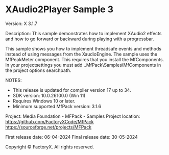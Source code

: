 # XAudio2Player Sample 3

Version: X 3.1.7

Description:
  This sample demonstrates how to implement XAudio2 effects and
  how to go forward or backward during playing with a progressbar.

This sample shows you how to implement threadsafe events and methods instead of using messages from the XaudioEngine.
The sample uses the MfPeakMeter component. This requires that you install the MfComponents.
In your projectsettings you must add ..MfPack\Samples\MfComponents in the project options searchpath.  

NOTES:
 - This release is updated for compiler version 17 up to 34.
 - SDK version: 10.0.26100.0 (Win 11)
 - Requires Windows 10 or later.
 - Minimum supported MfPack version: 3.1.6

Project: Media Foundation - MFPack - Samples
Project location: https://github.com/FactoryXCode/MfPack
                  https://sourceforge.net/projects/MFPack

First release date: 06-04-2024
Final release date: 30-05-2024

Copyright © FactoryX. All rights reserved.

